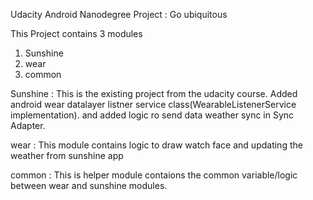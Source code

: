 Udacity Android Nanodegree Project : Go ubiquitous

This Project contains 3 modules
1. Sunshine
2. wear
3. common

Sunshine : This is the existing project from the udacity course. Added android wear datalayer listner service class(WearableListenerService implementation).
and added logic ro send data weather sync in Sync Adapter.

wear : This module contains logic to draw watch face and updating the weather from sunshine app

common : This is helper module contaions the common variable/logic between wear and sunshine modules.

